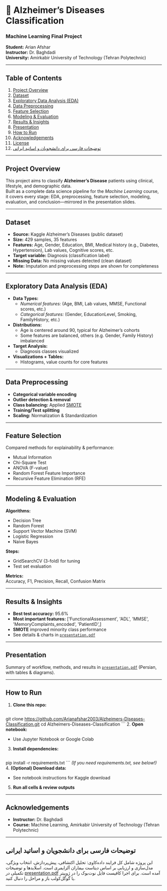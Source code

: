 # 🧠 Alzheimer’s Diseases Classification
### Machine Learning Final Project  
**Student:** Arian Afshar  
**Instructor:** Dr. Baghdadi  
**University:** Amirkabir University of Technology (Tehran Polytechnic)

---

## Table of Contents

1. [Project Overview](#project-overview)  
2. [Dataset](#dataset)  
3. [Exploratory Data Analysis (EDA)](#exploratory-data-analysis-eda)  
4. [Data Preprocessing](#data-preprocessing)  
5. [Feature Selection](#feature-selection)  
6. [Modeling & Evaluation](#modeling--evaluation)  
7. [Results & Insights](#results--insights)  
8. [Presentation](#presentation)  
9. [How to Run](#how-to-run)  
10. [Acknowledgements](#acknowledgements)  
11. [License](#license)  
12. [توضیحات فارسی برای دانشجویان و اساتید ایرانی](#توضیحات-فارسی-برای-دانشجویان-و-اساتید-ایرانی)

---

## Project Overview

This project aims to classify **Alzheimer’s Disease** patients using clinical, lifestyle, and demographic data.  
Built as a complete data science pipeline for the *Machine Learning* course, it covers every stage: EDA, preprocessing, feature selection, modeling, evaluation, and conclusion—mirrored in the presentation slides.

---

## Dataset

- **Source:** Kaggle Alzheimer’s Diseases (public dataset)
- **Size:** 429 samples, 35 features
- **Features:** Age, Gender, Education, BMI, Medical history (e.g., Diabetes, Hypertension), Lab values, Cognitive scores, etc.
- **Target variable:** Diagnosis (classification label)
- **Missing Data:** No missing values detected (clean dataset)
- **Note:** Imputation and preprocessing steps are shown for completeness

---

## Exploratory Data Analysis (EDA)

- **Data Types:**  
  - *Numerical features:* (Age, BMI, Lab values, MMSE, Functional scores, etc.)
  - *Categorical features:* (Gender, EducationLevel, Smoking, FamilyHistory, etc.)
- **Distributions:**  
  - Age is centered around 90, typical for Alzheimer’s cohorts
  - Some features are balanced, others (e.g. Gender, Family History) imbalanced
- **Target Analysis:**  
  - Diagnosis classes visualized
- **Visualizations + Tables:**  
  - Histograms, value counts for core features

---

## Data Preprocessing

- **Categorical variable encoding**  
- **Outlier detection & removal**  
- **Class balancing:** Applied [SMOTE](https://imbalanced-learn.org/stable/references/generated/imblearn.over_sampling.SMOTE.html)  
- **Training/Test splitting**
- **Scaling:** Normalization & Standardization

---

## Feature Selection

Compared methods for explainability & performance:
- Mutual Information
- Chi-Square Test
- ANOVA (F-value)
- Random Forest Feature Importance
- Recursive Feature Elimination (RFE)

---

## Modeling & Evaluation

**Algorithms:**
- Decision Tree
- Random Forest
- Support Vector Machine (SVM)
- Logistic Regression
- Naive Bayes

**Steps:**
- GridSearchCV (3-fold) for tuning
- Test set evaluation

**Metrics:**  
Accuracy, F1, Precision, Recall, Confusion Matrix

---

## Results & Insights

- **Best test accuracy:** 95.6%
- **Most important features:** ['FunctionalAssessment', 'ADL', 'MMSE', 'MemoryComplaints_encoded', 'PatientID',]
- **SMOTE** improved minority class performance
- See details & charts in [`presentation.pdf`](presentation.pdf)

---

## Presentation

Summary of workflow, methods, and results in [`presentation.pdf`](presentation.pdf) (Persian, with tables & diagrams).

---

## How to Run

1. **Clone this repo:**
    ```bash
git clone https://github.com/Arianafshar2003/Alzheimers-Diseases-Classification.git
cd Alzheimers-Diseases-Classification
    ```
2. **Open notebook:**  
   - Use Jupyter Notebook or Google Colab  
3. **Install dependencies:**  
    ```bash
pip install -r requirements.txt
    ```
    *(If you need requirements.txt, see below!)*
4. **(Optional) Download data:**  
   - See notebook instructions for Kaggle download  
5. **Run all cells & review outputs**

---

## Acknowledgements

- **Instructor:** Dr. Baghdadi  
- **Course:** Machine Learning, Amirkabir University of Technology (Tehran Polytechnic)

---

## توضیحات فارسی برای دانشجویان و اساتید ایرانی

این پروژه شامل کل فرایند داده‌کاوی: تحلیل اکتشافی، پیش‌پردازش، انتخاب ویژگی، مدل‌سازی و ارزیابی بر اساس دیتاست بیماران آلزایمری است. اسلایدها و توضیحات تکمیلی در [presentation.pdf](presentation.pdf) آمده است. برای اجرا کافیست فایل نوت‌بوک را در ژوپیتر یا گوگل‌کولب باز و مراحل را دنبال کنید.

---

